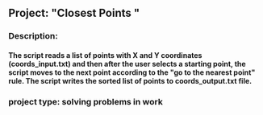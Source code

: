 ## Project: "Closest Points "

### Description:
#### The script reads a list of points with X and Y coordinates (coords_input.txt) and then after the user selects a starting point, the script moves to the next point according to the "go to the nearest point" rule. The script writes the sorted list of points to coords_output.txt file.

### project type: solving problems in work
